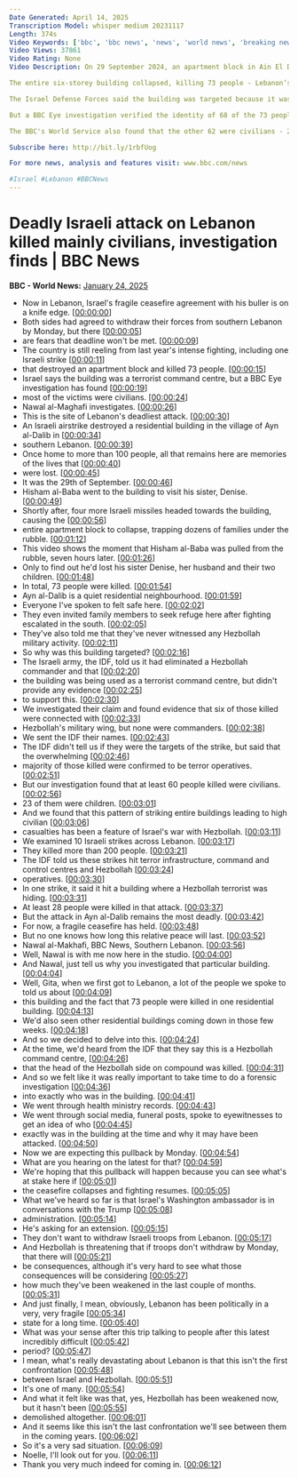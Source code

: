 ```yaml
---
Date Generated: April 14, 2025
Transcription Model: whisper medium 20231117
Length: 374s
Video Keywords: ['bbc', 'bbc news', 'news', 'world news', 'breaking news', 'us news', 'world', 'america', 'usa', 'usa news', 'india news']
Video Views: 37861
Video Rating: None
Video Description: On 29 September 2024, an apartment block in Ain El Delb was struck by Israeli missiles.

The entire six-storey building collapsed, killing 73 people - Lebanon’s deadliest attack in the latest escalation between Israel and Hezbollah.

The Israel Defense Forces said the building was targeted because it was a Hezbollah "terrorist command centre" and it "eliminated" a Hezbollah commander. It added that "the overwhelming majority" of those killed in the strike were "confirmed to be terror operatives".

But a BBC Eye investigation verified the identity of 68 of the 73 people killed in the attack and uncovered evidence suggesting just six were linked to Hezbollah's military wing. None of those identified appeared to hold a senior rank. 

The BBC's World Service also found that the other 62 were civilians - 23 of them children.

Subscribe here: http://bit.ly/1rbfUog

For more news, analysis and features visit: www.bbc.com/news 

#Israel #Lebanon #BBCNews
---
```


# Deadly Israeli attack on Lebanon killed mainly civilians, investigation finds | BBC News
**BBC - World News:** [January 24, 2025](https://www.youtube.com/watch?v=Ckssccx0JqA)
*  Now in Lebanon, Israel's fragile ceasefire agreement with his buller is on a knife edge. [[00:00:00](https://www.youtube.com/watch?v=Ckssccx0JqA&t=0.0s)]
*  Both sides had agreed to withdraw their forces from southern Lebanon by Monday, but there [[00:00:05](https://www.youtube.com/watch?v=Ckssccx0JqA&t=5.0s)]
*  are fears that deadline won't be met. [[00:00:09](https://www.youtube.com/watch?v=Ckssccx0JqA&t=9.36s)]
*  The country is still reeling from last year's intense fighting, including one Israeli strike [[00:00:11](https://www.youtube.com/watch?v=Ckssccx0JqA&t=11.48s)]
*  that destroyed an apartment block and killed 73 people. [[00:00:15](https://www.youtube.com/watch?v=Ckssccx0JqA&t=15.92s)]
*  Israel says the building was a terrorist command centre, but a BBC Eye investigation has found [[00:00:19](https://www.youtube.com/watch?v=Ckssccx0JqA&t=19.68s)]
*  most of the victims were civilians. [[00:00:24](https://www.youtube.com/watch?v=Ckssccx0JqA&t=24.52s)]
*  Nawal al-Maghafi investigates. [[00:00:26](https://www.youtube.com/watch?v=Ckssccx0JqA&t=26.68s)]
*  This is the site of Lebanon's deadliest attack. [[00:00:30](https://www.youtube.com/watch?v=Ckssccx0JqA&t=30.36s)]
*  An Israeli airstrike destroyed a residential building in the village of Ayn al-Dalib in [[00:00:34](https://www.youtube.com/watch?v=Ckssccx0JqA&t=34.36s)]
*  southern Lebanon. [[00:00:39](https://www.youtube.com/watch?v=Ckssccx0JqA&t=39.08s)]
*  Once home to more than 100 people, all that remains here are memories of the lives that [[00:00:40](https://www.youtube.com/watch?v=Ckssccx0JqA&t=40.84s)]
*  were lost. [[00:00:45](https://www.youtube.com/watch?v=Ckssccx0JqA&t=45.88s)]
*  It was the 29th of September. [[00:00:46](https://www.youtube.com/watch?v=Ckssccx0JqA&t=46.88s)]
*  Hisham al-Baba went to the building to visit his sister, Denise. [[00:00:49](https://www.youtube.com/watch?v=Ckssccx0JqA&t=49.6s)]
*  Shortly after, four more Israeli missiles headed towards the building, causing the [[00:00:56](https://www.youtube.com/watch?v=Ckssccx0JqA&t=56.64s)]
*  entire apartment block to collapse, trapping dozens of families under the rubble. [[00:01:12](https://www.youtube.com/watch?v=Ckssccx0JqA&t=72.24s)]
*  This video shows the moment that Hisham al-Baba was pulled from the rubble, seven hours later. [[00:01:26](https://www.youtube.com/watch?v=Ckssccx0JqA&t=86.64s)]
*  Only to find out he'd lost his sister Denise, her husband and their two children. [[00:01:48](https://www.youtube.com/watch?v=Ckssccx0JqA&t=108.16s)]
*  In total, 73 people were killed. [[00:01:54](https://www.youtube.com/watch?v=Ckssccx0JqA&t=114.88000000000001s)]
*  Ayn al-Dalib is a quiet residential neighbourhood. [[00:01:59](https://www.youtube.com/watch?v=Ckssccx0JqA&t=119.36s)]
*  Everyone I've spoken to felt safe here. [[00:02:02](https://www.youtube.com/watch?v=Ckssccx0JqA&t=122.76s)]
*  They even invited family members to seek refuge here after fighting escalated in the south. [[00:02:05](https://www.youtube.com/watch?v=Ckssccx0JqA&t=125.08s)]
*  They've also told me that they've never witnessed any Hezbollah military activity. [[00:02:11](https://www.youtube.com/watch?v=Ckssccx0JqA&t=131.2s)]
*  So why was this building targeted? [[00:02:16](https://www.youtube.com/watch?v=Ckssccx0JqA&t=136.04s)]
*  The Israeli army, the IDF, told us it had eliminated a Hezbollah commander and that [[00:02:20](https://www.youtube.com/watch?v=Ckssccx0JqA&t=140.12s)]
*  the building was being used as a terrorist command centre, but didn't provide any evidence [[00:02:25](https://www.youtube.com/watch?v=Ckssccx0JqA&t=145.88000000000002s)]
*  to support this. [[00:02:30](https://www.youtube.com/watch?v=Ckssccx0JqA&t=150.92000000000002s)]
*  We investigated their claim and found evidence that six of those killed were connected with [[00:02:33](https://www.youtube.com/watch?v=Ckssccx0JqA&t=153.84s)]
*  Hezbollah's military wing, but none were commanders. [[00:02:38](https://www.youtube.com/watch?v=Ckssccx0JqA&t=158.72000000000003s)]
*  We sent the IDF their names. [[00:02:43](https://www.youtube.com/watch?v=Ckssccx0JqA&t=163.54000000000002s)]
*  The IDF didn't tell us if they were the targets of the strike, but said that the overwhelming [[00:02:46](https://www.youtube.com/watch?v=Ckssccx0JqA&t=166.0s)]
*  majority of those killed were confirmed to be terror operatives. [[00:02:51](https://www.youtube.com/watch?v=Ckssccx0JqA&t=171.4s)]
*  But our investigation found that at least 60 people killed were civilians. [[00:02:56](https://www.youtube.com/watch?v=Ckssccx0JqA&t=176.28s)]
*  23 of them were children. [[00:03:01](https://www.youtube.com/watch?v=Ckssccx0JqA&t=181.08s)]
*  And we found that this pattern of striking entire buildings leading to high civilian [[00:03:06](https://www.youtube.com/watch?v=Ckssccx0JqA&t=186.60000000000002s)]
*  casualties has been a feature of Israel's war with Hezbollah. [[00:03:11](https://www.youtube.com/watch?v=Ckssccx0JqA&t=191.52s)]
*  We examined 10 Israeli strikes across Lebanon. [[00:03:17](https://www.youtube.com/watch?v=Ckssccx0JqA&t=197.88000000000002s)]
*  They killed more than 200 people. [[00:03:21](https://www.youtube.com/watch?v=Ckssccx0JqA&t=201.08s)]
*  The IDF told us these strikes hit terror infrastructure, command and control centres and Hezbollah [[00:03:24](https://www.youtube.com/watch?v=Ckssccx0JqA&t=204.12s)]
*  operatives. [[00:03:30](https://www.youtube.com/watch?v=Ckssccx0JqA&t=210.20000000000002s)]
*  In one strike, it said it hit a building where a Hezbollah terrorist was hiding. [[00:03:31](https://www.youtube.com/watch?v=Ckssccx0JqA&t=211.60000000000002s)]
*  At least 28 people were killed in that attack. [[00:03:37](https://www.youtube.com/watch?v=Ckssccx0JqA&t=217.16000000000003s)]
*  But the attack in Ayn al-Dalib remains the most deadly. [[00:03:42](https://www.youtube.com/watch?v=Ckssccx0JqA&t=222.52s)]
*  For now, a fragile ceasefire has held. [[00:03:48](https://www.youtube.com/watch?v=Ckssccx0JqA&t=228.76000000000002s)]
*  But no one knows how long this relative peace will last. [[00:03:52](https://www.youtube.com/watch?v=Ckssccx0JqA&t=232.22s)]
*  Nawal al-Makhafi, BBC News, Southern Lebanon. [[00:03:56](https://www.youtube.com/watch?v=Ckssccx0JqA&t=236.84s)]
*  Well, Nawal is with me now here in the studio. [[00:04:00](https://www.youtube.com/watch?v=Ckssccx0JqA&t=240.76000000000002s)]
*  And Nawal, just tell us why you investigated that particular building. [[00:04:04](https://www.youtube.com/watch?v=Ckssccx0JqA&t=244.88s)]
*  Well, Gita, when we first got to Lebanon, a lot of the people we spoke to told us about [[00:04:09](https://www.youtube.com/watch?v=Ckssccx0JqA&t=249.32s)]
*  this building and the fact that 73 people were killed in one residential building. [[00:04:13](https://www.youtube.com/watch?v=Ckssccx0JqA&t=253.64000000000001s)]
*  We'd also seen other residential buildings coming down in those few weeks. [[00:04:18](https://www.youtube.com/watch?v=Ckssccx0JqA&t=258.72s)]
*  And so we decided to delve into this. [[00:04:24](https://www.youtube.com/watch?v=Ckssccx0JqA&t=264.92s)]
*  At the time, we'd heard from the IDF that they say this is a Hezbollah command centre, [[00:04:26](https://www.youtube.com/watch?v=Ckssccx0JqA&t=266.84000000000003s)]
*  that the head of the Hezbollah side on compound was killed. [[00:04:31](https://www.youtube.com/watch?v=Ckssccx0JqA&t=271.64s)]
*  And so we felt like it was really important to take time to do a forensic investigation [[00:04:36](https://www.youtube.com/watch?v=Ckssccx0JqA&t=276.24s)]
*  into exactly who was in the building. [[00:04:41](https://www.youtube.com/watch?v=Ckssccx0JqA&t=281.04s)]
*  We went through health ministry records. [[00:04:43](https://www.youtube.com/watch?v=Ckssccx0JqA&t=283.24s)]
*  We went through social media, funeral posts, spoke to eyewitnesses to get an idea of who [[00:04:45](https://www.youtube.com/watch?v=Ckssccx0JqA&t=285.2s)]
*  exactly was in the building at the time and why it may have been attacked. [[00:04:50](https://www.youtube.com/watch?v=Ckssccx0JqA&t=290.56s)]
*  Now we are expecting this pullback by Monday. [[00:04:54](https://www.youtube.com/watch?v=Ckssccx0JqA&t=294.52s)]
*  What are you hearing on the latest for that? [[00:04:59](https://www.youtube.com/watch?v=Ckssccx0JqA&t=299.52s)]
*  We're hoping that this pullback will happen because you can see what's at stake here if [[00:05:01](https://www.youtube.com/watch?v=Ckssccx0JqA&t=301.12s)]
*  the ceasefire collapses and fighting resumes. [[00:05:05](https://www.youtube.com/watch?v=Ckssccx0JqA&t=305.68s)]
*  What we've heard so far is that Israel's Washington ambassador is in conversations with the Trump [[00:05:08](https://www.youtube.com/watch?v=Ckssccx0JqA&t=308.59999999999997s)]
*  administration. [[00:05:14](https://www.youtube.com/watch?v=Ckssccx0JqA&t=314.08s)]
*  He's asking for an extension. [[00:05:15](https://www.youtube.com/watch?v=Ckssccx0JqA&t=315.4s)]
*  They don't want to withdraw Israeli troops from Lebanon. [[00:05:17](https://www.youtube.com/watch?v=Ckssccx0JqA&t=317.71999999999997s)]
*  And Hezbollah is threatening that if troops don't withdraw by Monday, that there will [[00:05:21](https://www.youtube.com/watch?v=Ckssccx0JqA&t=321.64s)]
*  be consequences, although it's very hard to see what those consequences will be considering [[00:05:27](https://www.youtube.com/watch?v=Ckssccx0JqA&t=327.12s)]
*  how much they've been weakened in the last couple of months. [[00:05:31](https://www.youtube.com/watch?v=Ckssccx0JqA&t=331.36s)]
*  And just finally, I mean, obviously, Lebanon has been politically in a very, very fragile [[00:05:34](https://www.youtube.com/watch?v=Ckssccx0JqA&t=334.8s)]
*  state for a long time. [[00:05:40](https://www.youtube.com/watch?v=Ckssccx0JqA&t=340.36s)]
*  What was your sense after this trip talking to people after this latest incredibly difficult [[00:05:42](https://www.youtube.com/watch?v=Ckssccx0JqA&t=342.68s)]
*  period? [[00:05:47](https://www.youtube.com/watch?v=Ckssccx0JqA&t=347.0s)]
*  I mean, what's really devastating about Lebanon is that this isn't the first confrontation [[00:05:48](https://www.youtube.com/watch?v=Ckssccx0JqA&t=348.0s)]
*  between Israel and Hezbollah. [[00:05:51](https://www.youtube.com/watch?v=Ckssccx0JqA&t=351.36s)]
*  It's one of many. [[00:05:54](https://www.youtube.com/watch?v=Ckssccx0JqA&t=354.68s)]
*  And what it felt like was that, yes, Hezbollah has been weakened now, but it hasn't been [[00:05:55](https://www.youtube.com/watch?v=Ckssccx0JqA&t=355.96000000000004s)]
*  demolished altogether. [[00:06:01](https://www.youtube.com/watch?v=Ckssccx0JqA&t=361.32s)]
*  And it seems like this isn't the last confrontation we'll see between them in the coming years. [[00:06:02](https://www.youtube.com/watch?v=Ckssccx0JqA&t=362.68s)]
*  So it's a very sad situation. [[00:06:09](https://www.youtube.com/watch?v=Ckssccx0JqA&t=369.16s)]
*  Noelle, I'll look out for you. [[00:06:11](https://www.youtube.com/watch?v=Ckssccx0JqA&t=371.04s)]
*  Thank you very much indeed for coming in. [[00:06:12](https://www.youtube.com/watch?v=Ckssccx0JqA&t=372.48s)]
